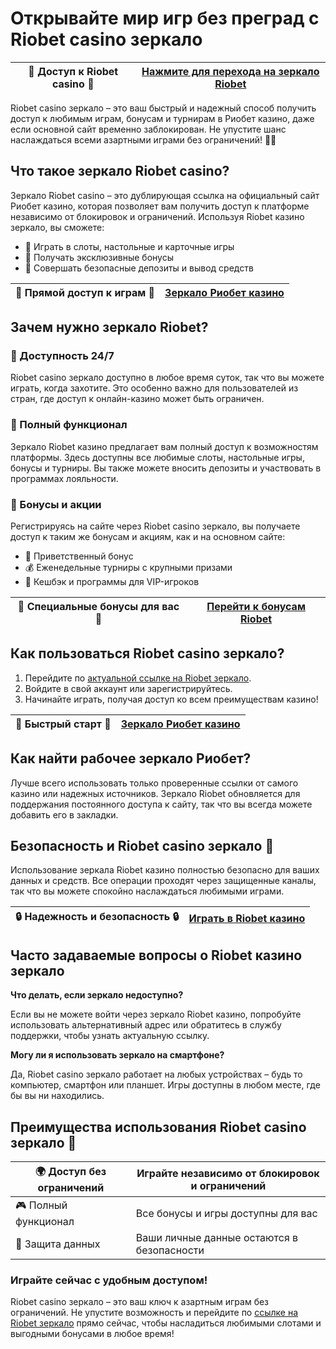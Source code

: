 # Открывайте мир игр без преград с Riobet casino зеркало

| 🎉 Доступ к Riobet casino 🎉 | [Нажмите для перехода на зеркало Riobet](https://brandplay.link/dtx89f2L) |
|-----------------------------|--------------------------------------------------------------------------|

Riobet casino зеркало – это ваш быстрый и надежный способ получить доступ к любимым играм, бонусам и турнирам в Риобет казино, даже если основной сайт временно заблокирован. Не упустите шанс наслаждаться всеми азартными играми без ограничений! 🎰✨

## Что такое зеркало Riobet casino?

Зеркало Riobet casino – это дублирующая ссылка на официальный сайт Риобет казино, которая позволяет вам получить доступ к платформе независимо от блокировок и ограничений. Используя Riobet казино зеркало, вы сможете:

- 🎲 Играть в слоты, настольные и карточные игры
- 🎉 Получать эксклюзивные бонусы
- 💸 Совершать безопасные депозиты и вывод средств

| 🎯 Прямой доступ к играм 🎯 | [Зеркало Риобет казино](https://brandplay.link/dtx89f2L) |
|-----------------------------|----------------------------------------------------------|

## Зачем нужно зеркало Riobet?

### 📌 Доступность 24/7

Riobet casino зеркало доступно в любое время суток, так что вы можете играть, когда захотите. Это особенно важно для пользователей из стран, где доступ к онлайн-казино может быть ограничен. 

### 💎 Полный функционал

Зеркало Riobet казино предлагает вам полный доступ к возможностям платформы. Здесь доступны все любимые слоты, настольные игры, бонусы и турниры. Вы также можете вносить депозиты и участвовать в программах лояльности.

### 🎁 Бонусы и акции

Регистрируясь на сайте через Riobet casino зеркало, вы получаете доступ к таким же бонусам и акциям, как и на основном сайте:

- 🎈 Приветственный бонус
- 💰 Еженедельные турниры с крупными призами
- 🔄 Кешбэк и программы для VIP-игроков

| 🎁 Специальные бонусы для вас 🎁 | [Перейти к бонусам Riobet](https://brandplay.link/dtx89f2L) |
|---------------------------------|-------------------------------------------------------------|

## Как пользоваться Riobet casino зеркало?

1. Перейдите по [актуальной ссылке на Riobet зеркало](https://brandplay.link/dtx89f2L).
2. Войдите в свой аккаунт или зарегистрируйтесь.
3. Начинайте играть, получая доступ ко всем преимуществам казино!

| 🚀 Быстрый старт 🚀 | [Зеркало Риобет казино](https://brandplay.link/dtx89f2L) |
|--------------------|----------------------------------------------------------|

## Как найти рабочее зеркало Риобет?

Лучше всего использовать только проверенные ссылки от самого казино или надежных источников. Зеркало Riobet обновляется для поддержания постоянного доступа к сайту, так что вы всегда можете добавить его в закладки.

## Безопасность и Riobet casino зеркало 🔐

Использование зеркала Riobet казино полностью безопасно для ваших данных и средств. Все операции проходят через защищенные каналы, так что вы можете спокойно наслаждаться любимыми играми.

| 🔒 Надежность и безопасность 🔒 | [Играть в Riobet казино](https://brandplay.link/dtx89f2L) |
|--------------------------------|----------------------------------------------------------|

## Часто задаваемые вопросы о Riobet казино зеркало

**Что делать, если зеркало недоступно?**

Если вы не можете войти через зеркало Riobet казино, попробуйте использовать альтернативный адрес или обратитесь в службу поддержки, чтобы узнать актуальную ссылку.

**Могу ли я использовать зеркало на смартфоне?**

Да, Riobet casino зеркало работает на любых устройствах – будь то компьютер, смартфон или планшет. Игры доступны в любом месте, где бы вы ни находились.

## Преимущества использования Riobet casino зеркало 🎲

| 🌍 Доступ без ограничений | Играйте независимо от блокировок и ограничений |
|---------------------------|----------------------------------------------|
| 🎮 Полный функционал      | Все бонусы и игры доступны для вас           |
| 🔐 Защита данных          | Ваши личные данные остаются в безопасности   |

### Играйте сейчас с удобным доступом! 

Riobet casino зеркало – это ваш ключ к азартным играм без ограничений. Не упустите возможность и перейдите по [ссылке на Riobet зеркало](https://brandplay.link/dtx89f2L) прямо сейчас, чтобы насладиться любимыми слотами и выгодными бонусами в любое время!
